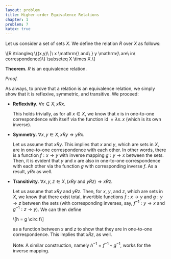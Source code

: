 ```yaml
---
layout: problem
title: Higher-order Equivalence Relations
chapter: 1
problem: 7
katex: true
---
```


Let us consider a set of sets $X$. We define the relation $R$ over $X$ as follows:

\\[R \triangleq \\{(x,y)\ \|\ x \mathrm{\ and\ } y \mathrm{\ are\ in\ correspondence}\\} \subseteq X \times X.\\]

**Theorem.** $R$ is an equivalence relation.

*Proof.*

As always, to prove that a relation is an equivalence relation, we simply show
that it is reflexive, symmetric, and transitive. We proceed:

 * **Reflexivity.** $\forall x \in X, x R x$.

   This holds trivially, as for all $x \in X$, we know that $x$ is in one-to-one
   correspondence with itself via the function $\mathsf{id}\, = \lambda x.\, x$
   (which is its own inverse).

 * **Symmetry.** $\forall x,y \in X, x R y \Rightarrow y R x$.

   Let us assume that $x R y$. This implies that $x$ and $y$, which are sets in
   $X$, are in one-to-one correspondence with each other. In other words, there
   is a function $f : x \rightarrow y$ with inverse mapping $g : y \rightarrow x$
   between the sets. Then, it is evident that $y$ and $x$ are also in one-to-one
   correspondence with each other via the function $g$ with corresponding inverse
   $f$. As a result, $y R x$ as well.

 * **Transitivity.** $\forall x,y,z \in X, (x R y \mathrm{\ and\ } y R z) \Rightarrow x R z$.

   Let us assume that $x R y$ and $y R z$. Then, for $x$, $y$, and $z$, which are
   sets in $X$, we know that there exist total, invertible functions $f : x \rightarrow y$
   and $g : y \rightarrow z$ between the sets (with corresponding inverses, say,
   $f^{-1} : y \rightarrow x$ and $g^{-1} : z \rightarrow y$). We can then define

   \\[h = g \circ f\\]

   as a function between $x$ and $z$ to show that they are in one-to-one correspondence.
   This implies that $x R z$, as well.

   Note: A similar construction, namely $h^{-1} = f^{-1} \circ g^{-1}$, works for
   the inverse mapping.